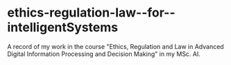 # ethics-regulation-law--for--intelligentSystems
A record of my work in the course "Ethics, Regulation and Law in Advanced Digital Information Processing and Decision Making" in my MSc. AI.
